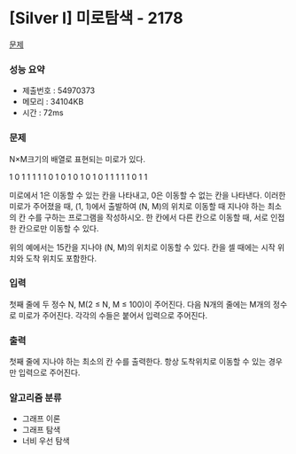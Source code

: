 # [Silver I] 미로탐색 - 2178
<a href="https://www.acmicpc.net/problem/2178">문제</a>

### 성능 요약
- 제출번호 : 54970373 <br>
- 메모리 : 34104KB <br>
- 시간 : 72ms

### 문제
N×M크기의 배열로 표현되는 미로가 있다.

1	0	1	1	1	1
1	0	1	0	1	0
1	0	1	0	1	1
1	1	1	0	1	1

미로에서 1은 이동할 수 있는 칸을 나타내고, 0은 이동할 수 없는 칸을 나타낸다. 
이러한 미로가 주어졌을 때, (1, 1)에서 출발하여 (N, M)의 위치로 이동할 때 지나야 하는 최소의 칸 수를 구하는 프로그램을 작성하시오. 
한 칸에서 다른 칸으로 이동할 때, 서로 인접한 칸으로만 이동할 수 있다.

위의 예에서는 15칸을 지나야 (N, M)의 위치로 이동할 수 있다. 칸을 셀 때에는 시작 위치와 도착 위치도 포함한다.

### 입력
첫째 줄에 두 정수 N, M(2 ≤ N, M ≤ 100)이 주어진다. 
다음 N개의 줄에는 M개의 정수로 미로가 주어진다. 
각각의 수들은 붙어서 입력으로 주어진다.

### 출력
첫째 줄에 지나야 하는 최소의 칸 수를 출력한다. 
항상 도착위치로 이동할 수 있는 경우만 입력으로 주어진다.

### 알고리즘 분류
- 그래프 이론
- 그래프 탐색
- 너비 우선 탐색
